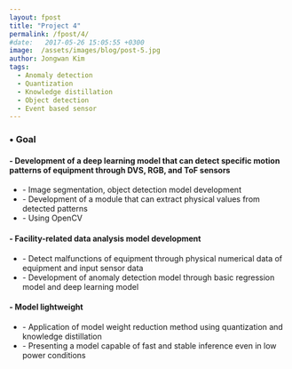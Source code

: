 ```yaml
---
layout: fpost
title: "Project 4"
permalink: /fpost/4/
#date:   2017-05-26 15:05:55 +0300
image:  /assets/images/blog/post-5.jpg
author: Jongwan Kim
tags:   
  - Anomaly detection
  - Quantization
  - Knowledge distillation
  - Object detection
  - Event based sensor
---
```


### • Goal
#### \- Development of a deep learning model that can detect specific motion patterns of equipment through DVS, RGB, and ToF sensors
  - \- Image segmentation, object detection model development
  - \- Development of a module that can extract physical values from detected patterns
  - \- Using OpenCV

#### \- Facility-related data analysis model development
  - \- Detect malfunctions of equipment through physical numerical data of equipment and input sensor data
  - \- Development of anomaly detection model through basic regression model and deep learning model

#### \- Model lightweight
  - \- Application of model weight reduction method using quantization and knowledge distillation
  - \- Presenting a model capable of fast and stable inference even in low power conditions